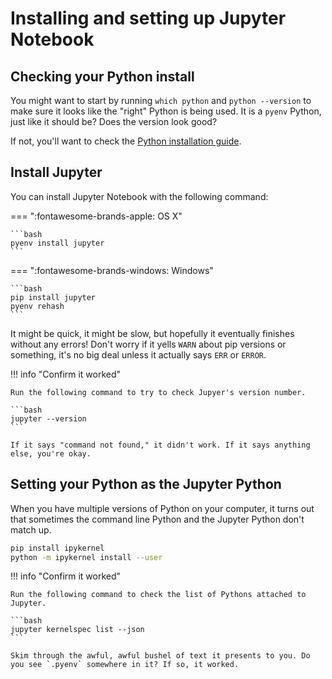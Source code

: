 # Installing and setting up Jupyter Notebook

## Checking your Python install

You might want to start by running `which python` and `python --version` to make sure it looks like the "right" Python is being used. It is a `pyenv` Python, just like it should be? Does the version look good?

If not, you'll want to check the [Python installation guide](install-python.md).

## Install Jupyter

You can install Jupyter Notebook with the following command:

=== ":fontawesome-brands-apple: OS X"

    ```bash
    pyenv install jupyter
    ```

=== ":fontawesome-brands-windows: Windows"

    ```bash
    pip install jupyter
    pyenv rehash
    ```

It might be quick, it might be slow, but hopefully it eventually finishes without any errors! Don't worry if it yells `WARN` about pip versions or something, it's no big deal unless it actually says `ERR` or `ERROR`.

!!! info "Confirm it worked"

    Run the following command to try to check Jupyer's version number.

    ```bash
    jupyter --version
    ```

    If it says "command not found," it didn't work. If it says anything else, you're okay.

## Setting your Python as the Jupyter Python

When you have multiple versions of Python on your computer, it turns out that sometimes the command line Python and the Jupyter Python don't match up. 

```bash
pip install ipykernel
python -m ipykernel install --user
```

!!! info "Confirm it worked"

    Run the following command to check the list of Pythons attached to Jupyter.

    ```bash
    jupyter kernelspec list --json
    ```

    Skim through the awful, awful bushel of text it presents to you. Do you see `.pyenv` somewhere in it? If so, it worked.
